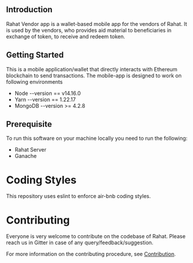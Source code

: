 ## Introduction 

Rahat Vendor app is a wallet-based mobile app for the vendors of Rahat. It is used by the vendors, who provides aid material to beneficiaries in exchange of token, to receive and redeem token. 

## Getting Started 

This is a mobile application/wallet that directly interacts with Ethereum blockchain to send transactions. The mobile-app is designed to work on following environments
- Node --version == v14.16.0
- Yarn --version == 1.22.17
- MongoDB --version >= 4.2.8 

## Prerequisite
To run this software on your machine locally you need to run the following:

- Rahat Server
- Ganache

# Coding Styles
This repository uses eslint to enforce air-bnb coding styles.

# Contributing
Everyone is very welcome to contribute on the codebase of Rahat. Please reach us in Gitter in case of any query/feedback/suggestion.

For more information on the contributing procedure, see [Contribution](https://github.com/esatya/rahat-vendor-app/blob/master/CONTRIBUTING.md).
